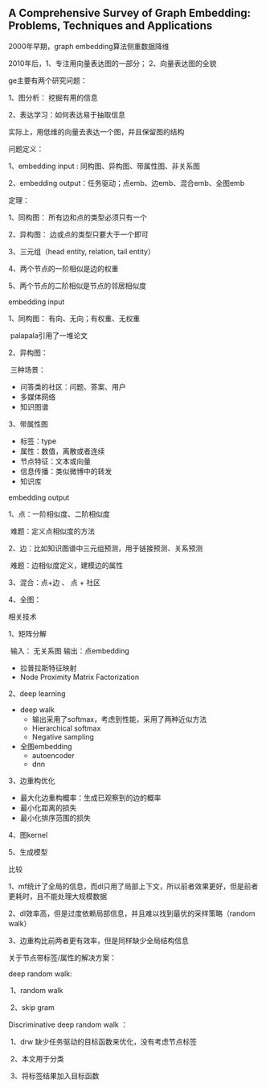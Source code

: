 ## A Comprehensive Survey of Graph Embedding: Problems, Techniques and Applications

2000年早期，graph embedding算法侧重数据降维

2010年后，1、专注用向量表达图的一部分； 2、向量表达图的全貌



ge主要有两个研究问题：

1、图分析： 挖掘有用的信息

2、表达学习：如何表达易于抽取信息

实际上，用低维的向量去表达一个图，并且保留图的结构



问题定义：

1、embedding input :  同构图、异构图、带属性图、非关系图

2、embedding output：任务驱动；点emb、边emb、混合emb、全图emb



定理：

1、同构图： 所有边和点的类型必须只有一个

2、异构图： 边或点的类型只要大于一个即可

3、三元组（head entity, relation, tail entity）

4、两个节点的一阶相似是边的权重

5、两个节点的二阶相似是节点的邻居相似度



embedding input

1、同构图： 有向、无向；有权重、无权重

​	palapala引用了一堆论文

2、异构图：

​	三种场景：

- 问答类的社区：问题、答案、用户
- 多媒体网络
- 知识图谱

3、带属性图

- 标签：type
- 属性：数值，离散或者连续
- 节点特征：文本或向量
- 信息传播：类似微博中的转发
- 知识库



embedding output

1、点：一阶相似度、二阶相似度

​	难题：定义点相似度的方法

2、边：比如知识图谱中三元组预测，用于链接预测、关系预测

​	难题：边相似度定义，建模边的属性

3、混合：点+边 、 点 + 社区

4、全图：



相关技术

1、矩阵分解 

​	输入： 无关系图  输出：点embedding

- 拉普拉斯特征映射
- Node Proximity Matrix Factorization




2、deep learning

- deep walk  
  - 输出采用了softmax，考虑到性能，采用了两种近似方法
  - Hierarchical softmax
  - Negative sampling
- 全图embedding
  - autoencoder
  - dnn

3、边重构优化

- 最大化边重构概率：生成已观察到的边的概率
- 最小化距离的损失
- 最小化排序范围的损失

4、图kernel

5、生成模型



比较

1、mf统计了全局的信息，而dl只用了局部上下文，所以前者效果更好，但是前者更耗时，且不能处理大规模数据

2、dl效率高，但是过度依赖局部信息，并且难以找到最优的采样策略（random walk）

3、边重构比前两者更有效率，但是同样缺少全局结构信息



关于节点带标签/属性的解决方案：

deep random walk:

​	1、random walk 

​	2、skip gram

Discriminative deep random walk ：

​	1、drw 缺少任务驱动的目标函数来优化，没有考虑节点标签

​	2、本文用于分类

​	3、将标签结果加入目标函数

​	



